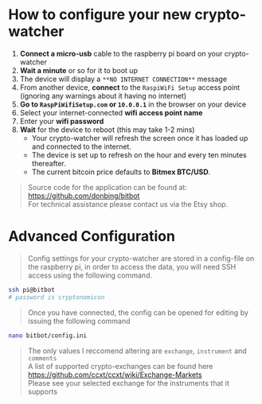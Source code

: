 # How to configure your new crypto-watcher
1. **Connect a micro-usb** cable to the raspberry pi board on your crypto-watcher
2. **Wait a minute** or so for it to boot up
3. The device will display a `**NO INTERNET CONNECTION**` message
4. From another device, **connect** to the `RaspiWiFi Setup` access point (ignoring any warnings about it having no internet)
5. **Go to `RaspPiWifiSetup.com` or `10.0.0.1`** in the browser on your device
6. Select your internet-connected **wifi access point name**
7. Enter your **wifi password**
8. **Wait** for the device to reboot (this may take 1-2 mins)
    * Your crypto-watcher will refresh the screen once it has loaded up and connected to the internet.
    * The device is set up to refresh on the hour and every ten minutes thereafter. 
    * The current bitcoin price defaults to **Bitmex BTC/USD**.
 
> Source code for the application can be found at: https://github.com/donbing/bitbot  
> For technical assistance please contact us via the Etsy shop.  

# Advanced Configuration
> Config settings for your crypto-watcher are stored in a config-file on the raspberry pi,
> in order to access the data, you will need SSH access using the following command.
```sh 
ssh pi@bitbot
# password is cryptonomicon
```
> Once you have connected, the config can be opened for editing by issuing the following command
```sh
nano bitbot/config.ini
```
> The only values I reccomend altering are `exchange`, `instrument` and `comments`  
> A list of supported crypto-exchanges can be found here https://github.com/ccxt/ccxt/wiki/Exchange-Markets  
> Please see your selected exchange for the instruments that it supports
